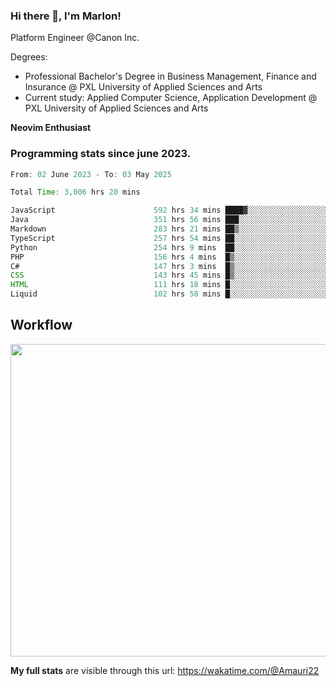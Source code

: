 
### Hi there 👋, I'm Marlon!

Platform Engineer @Canon Inc.

Degrees: 
- Professional Bachelor's Degree in Business Management, Finance and Insurance @ PXL University of Applied Sciences and Arts
- Current study: Applied Computer Science, Application Development @ PXL University of Applied Sciences and Arts

**Neovim Enthusiast**

### Programming stats since june 2023.
<!--START_SECTION:waka-->

```java
From: 02 June 2023 - To: 03 May 2025

Total Time: 3,006 hrs 20 mins

JavaScript                      592 hrs 34 mins ████▓░░░░░░░░░░░░░░░░░░░░   19.27 %
Java                            351 hrs 56 mins ███░░░░░░░░░░░░░░░░░░░░░░   11.44 %
Markdown                        283 hrs 21 mins ██▒░░░░░░░░░░░░░░░░░░░░░░   09.21 %
TypeScript                      257 hrs 54 mins ██░░░░░░░░░░░░░░░░░░░░░░░   08.39 %
Python                          254 hrs 9 mins  ██░░░░░░░░░░░░░░░░░░░░░░░   08.26 %
PHP                             156 hrs 4 mins  █▒░░░░░░░░░░░░░░░░░░░░░░░   05.07 %
C#                              147 hrs 3 mins  █▒░░░░░░░░░░░░░░░░░░░░░░░   04.78 %
CSS                             143 hrs 45 mins █▒░░░░░░░░░░░░░░░░░░░░░░░   04.67 %
HTML                            111 hrs 18 mins █░░░░░░░░░░░░░░░░░░░░░░░░   03.62 %
Liquid                          102 hrs 58 mins █░░░░░░░░░░░░░░░░░░░░░░░░   03.35 %
```

<!--END_SECTION:waka-->

## Workflow
<a href="https://wakatime.com"><img width="750" height="500" src="https://wakatime.com/share/@Amauri22/c9755ad7-b574-44e4-a9ee-ddb3582724ea.png" /></a>

**My full stats** are visible through this url: https://wakatime.com/@Amauri22

